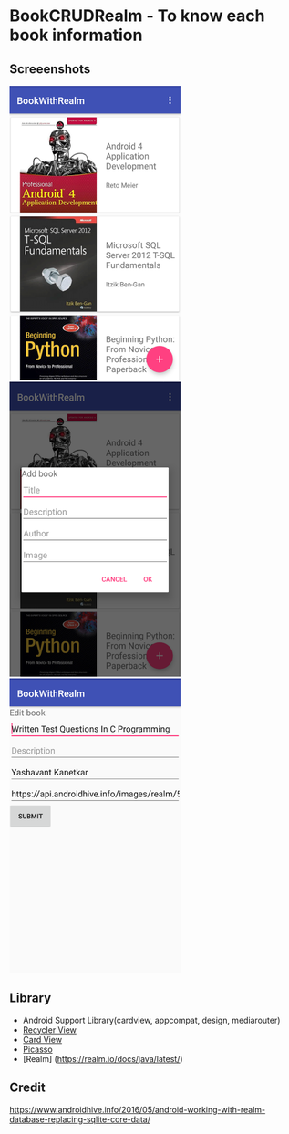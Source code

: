# BookCRUDRealm - To know each book information

## Screeenshots
<img src="https://github.com/khantkhantnyeinsoe/BookCRUDRealm/blob/master/menu.png" width="300">
<img src="https://github.com/khantkhantnyeinsoe/BookCRUDRealm/blob/master/insert.png" width="300">
<img src="https://github.com/khantkhantnyeinsoe/BookCRUDRealm/blob/master/edit.png" width="300">

## Library
- Android Support Library(cardview, appcompat, design, mediarouter)
- [Recycler View](https://developer.android.com/reference/android/support/v7/widget/RecyclerView.html)
- [Card View](https://developer.android.com/training/material/lists-cards.html)
- [Picasso](http://square.github.io/picasso/)
- [Realm] (https://realm.io/docs/java/latest/)

## Credit
https://www.androidhive.info/2016/05/android-working-with-realm-database-replacing-sqlite-core-data/



